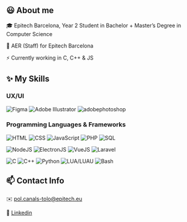 ## 😃 About me

🎓 Epitech Barcelona, Year 2 Student in Bachelor + Master’s Degree in Computer Science

💼 AER (Staff) for Epitech Barcelona

⚡ Currently working in C, C++ & JS

## ✨ My Skills

### UX/UI

![Figma](https://img.shields.io/badge/-Figma-000?&logo=Figma)
![Adobe Illustrator](https://img.shields.io/badge/-Adobe_Illustrator-000?&logo=adobeillustrator)
![adobephotoshop](https://img.shields.io/badge/-Adobe_Photoshop-000?&logo=adobephotoshop)

### Programming Languages & Frameworks

![HTML](https://img.shields.io/badge/-HTML-000?&logo=HTML5)
![CSS](https://img.shields.io/badge/-CSS-000?&logo=CSS3)
![JavaScript](https://img.shields.io/badge/-JavaScript-000?logo=javascript)
![PHP](https://img.shields.io/badge/-PHP-000?logo=php)
![SQL](https://img.shields.io/badge/-SQL-000?&logo=MySQL)

![NodeJS](https://img.shields.io/badge/-NodeJS-000?logo=Node.js)
![ElectronJS](https://img.shields.io/badge/-ElectronJS-000?logo=Electron)
![VueJS](https://img.shields.io/badge/-VueJS-000?logo=vuedotjs)
![Laravel](https://img.shields.io/badge/-Laravel-000?logo=laravel)

![C](https://img.shields.io/badge/-C-000?logo=c)
![C++](https://img.shields.io/badge/-C++-000?logo=c%2B%2B)
![Python](https://img.shields.io/badge/-Python-000?logo=python)
![LUA/LUAU](https://img.shields.io/badge/-Lua/Luau-000?logo=lua)
![Bash](https://img.shields.io/badge/-Bash-000?logo=gnu-bash)


## 📫 Contact Info

✉️ pol.canals-tolo@epitech.eu

🔗 [Linkedin](https://linkedin.com/in/pol-canals/)
